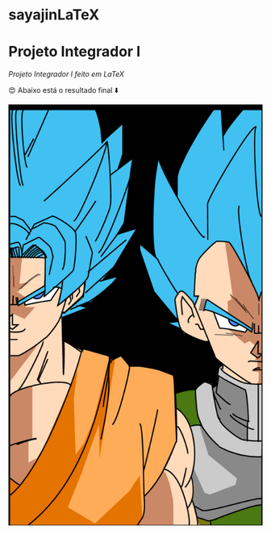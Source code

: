 # sayajinLaTeX
# Projeto Integrador I

_Projeto Integrador I feito em LaTeX_

:heart_eyes: Abaixo está o resultado final :arrow_down:

![](Goku_and_Vegeta_Blue.png?raw=true)

